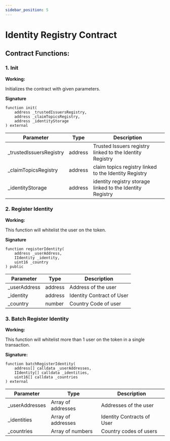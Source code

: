 ```yaml
---
sidebar_position: 5
---
```


# Identity Registry Contract
## Contract Functions:

### 1. Init

**Working:**

Initializes the contract with given parameters.

**Signature**

```solidity
function init(
    address _trustedIssuersRegistry,
    address _claimTopicsRegistry,
    address _identityStorage
) external
```

| **Parameter** | **Type** | **Description** |
| --- | --- | --- |
| _trustedIssuersRegistry | address | Trusted Issuers registry linked to the Identity Registry |
| _claimTopicsRegistry | address | claim topics registry linked to the Identity Registry |
| _identityStorage | address | identity registry storage linked to the Identity Registry |
### 2. Register Identity

**Working:**

This function will whitelist the user on the token.

**Signature**

```solidity
function registerIdentity(
    address _userAddress,
    IIdentity _identity,
    uint16 _country
) public
```

| **Parameter** | **Type** | **Description** |
| --- | --- | --- |
| _userAddress | address | Address of the user |
| _identity | address | Identity Contract of User |
| _country | number | Country Code of user |
### 3. Batch Register Identity

**Working:**

This function will whitelist more than 1 user on the token in a single transaction.

**Signature:**

```solidity
function batchRegisterIdentity(
    address[] calldata _userAddresses,
    IIdentity[] calldata _identities,
    uint16[] calldata _countries
) external
```

| **Parameter** | **Type** | **Description** |
| --- | --- | --- |
| _userAddresses | Array of addresses | Addresses of the user |
| _identities | Array of addresses | Identity Contracts of User |
| _countries | Array of numbers | Country codes of users |
